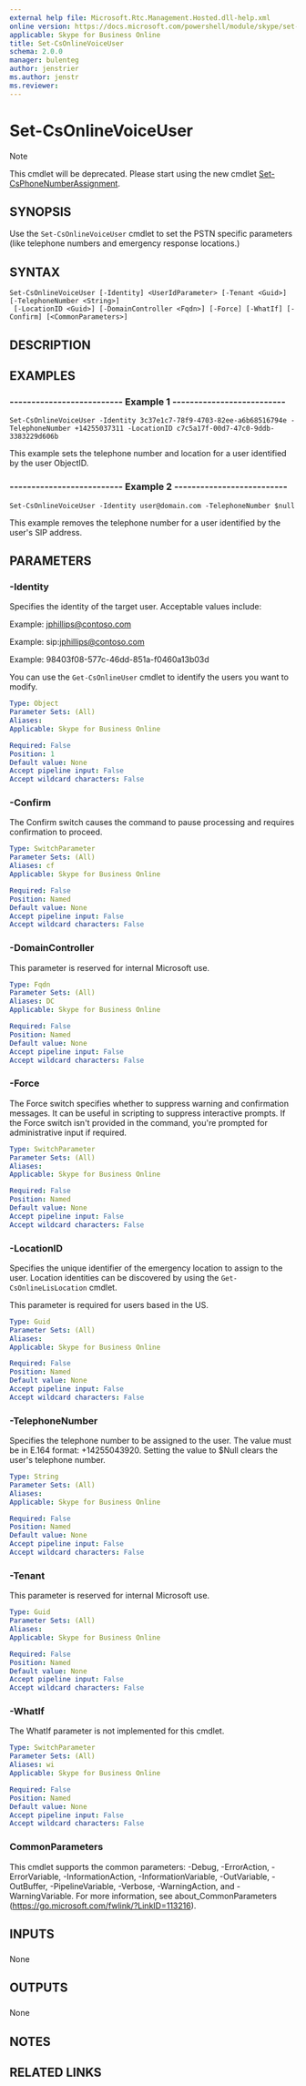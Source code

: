```yaml
---
external help file: Microsoft.Rtc.Management.Hosted.dll-help.xml 
online version: https://docs.microsoft.com/powershell/module/skype/set-csonlinevoiceuser
applicable: Skype for Business Online
title: Set-CsOnlineVoiceUser
schema: 2.0.0
manager: bulenteg
author: jenstrier
ms.author: jenstr
ms.reviewer:
---
```


# Set-CsOnlineVoiceUser

> [!NOTE]
> This cmdlet will be deprecated. Please start using the new cmdlet [Set-CsPhoneNumberAssignment](Set-CsPhoneNumberAssignment.md).

## SYNOPSIS
Use the `Set-CsOnlineVoiceUser` cmdlet to set the PSTN specific parameters (like telephone numbers and emergency response locations.)

## SYNTAX

```
Set-CsOnlineVoiceUser [-Identity] <UserIdParameter> [-Tenant <Guid>] [-TelephoneNumber <String>]
 [-LocationID <Guid>] [-DomainController <Fqdn>] [-Force] [-WhatIf] [-Confirm] [<CommonParameters>]
```

## DESCRIPTION

## EXAMPLES

### -------------------------- Example 1 --------------------------
```
Set-CsOnlineVoiceUser -Identity 3c37e1c7-78f9-4703-82ee-a6b68516794e -TelephoneNumber +14255037311 -LocationID c7c5a17f-00d7-47c0-9ddb-3383229d606b
```

This example sets the telephone number and location for a user identified by the user ObjectID.

### -------------------------- Example 2 --------------------------
```
Set-CsOnlineVoiceUser -Identity user@domain.com -TelephoneNumber $null
```

This example removes the telephone number for a user identified by the user's SIP address.

## PARAMETERS

### -Identity
Specifies the identity of the target user.
Acceptable values include:

Example: jphillips@contoso.com

Example: sip:jphillips@contoso.com

Example: 98403f08-577c-46dd-851a-f0460a13b03d

You can use the `Get-CsOnlineUser` cmdlet to identify the users you want to modify.

```yaml
Type: Object
Parameter Sets: (All)
Aliases: 
Applicable: Skype for Business Online

Required: False
Position: 1
Default value: None
Accept pipeline input: False
Accept wildcard characters: False
```

### -Confirm
The Confirm switch causes the command to pause processing and requires confirmation to proceed.

```yaml
Type: SwitchParameter
Parameter Sets: (All)
Aliases: cf
Applicable: Skype for Business Online

Required: False
Position: Named
Default value: None
Accept pipeline input: False
Accept wildcard characters: False
```

### -DomainController
This parameter is reserved for internal Microsoft use.

```yaml
Type: Fqdn
Parameter Sets: (All)
Aliases: DC
Applicable: Skype for Business Online

Required: False
Position: Named
Default value: None
Accept pipeline input: False
Accept wildcard characters: False
```

### -Force
The Force switch specifies whether to suppress warning and confirmation messages.
It can be useful in scripting to suppress interactive prompts.
If the Force switch isn't provided in the command, you're prompted for administrative input if required.

```yaml
Type: SwitchParameter
Parameter Sets: (All)
Aliases: 
Applicable: Skype for Business Online

Required: False
Position: Named
Default value: None
Accept pipeline input: False
Accept wildcard characters: False
```

### -LocationID
Specifies the unique identifier of the emergency location to assign to the user.
Location identities can be discovered by using the `Get-CsOnlineLisLocation` cmdlet.

This parameter is required for users based in the US.

```yaml
Type: Guid
Parameter Sets: (All)
Aliases: 
Applicable: Skype for Business Online

Required: False
Position: Named
Default value: None
Accept pipeline input: False
Accept wildcard characters: False
```

### -TelephoneNumber
Specifies the telephone number to be assigned to the user.
The value must be in E.164 format: +14255043920.
Setting the value to $Null clears the user's telephone number.

```yaml
Type: String
Parameter Sets: (All)
Aliases: 
Applicable: Skype for Business Online

Required: False
Position: Named
Default value: None
Accept pipeline input: False
Accept wildcard characters: False
```

### -Tenant
This parameter is reserved for internal Microsoft use.

```yaml
Type: Guid
Parameter Sets: (All)
Aliases: 
Applicable: Skype for Business Online

Required: False
Position: Named
Default value: None
Accept pipeline input: False
Accept wildcard characters: False
```

### -WhatIf
The WhatIf parameter is not implemented for this cmdlet.

```yaml
Type: SwitchParameter
Parameter Sets: (All)
Aliases: wi
Applicable: Skype for Business Online

Required: False
Position: Named
Default value: None
Accept pipeline input: False
Accept wildcard characters: False
```

### CommonParameters
This cmdlet supports the common parameters: -Debug, -ErrorAction, -ErrorVariable, -InformationAction, -InformationVariable, -OutVariable, -OutBuffer, -PipelineVariable, -Verbose, -WarningAction, and -WarningVariable. For more information, see about_CommonParameters (https://go.microsoft.com/fwlink/?LinkID=113216).

## INPUTS

###  
None

## OUTPUTS

###  
None

## NOTES

## RELATED LINKS

